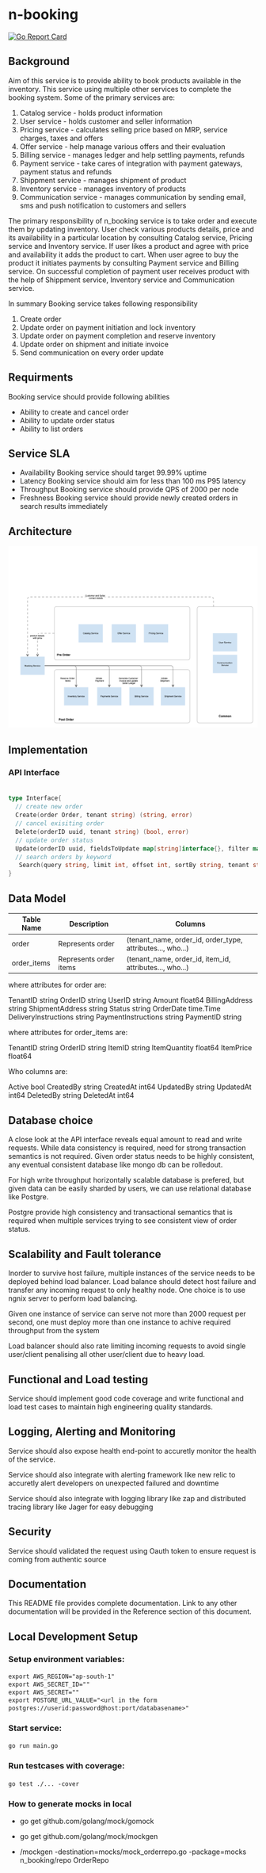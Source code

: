 # n-booking

[![Go Report Card](https://goreportcard.com/badge/github.com/nimesh-mittal/n_booking)](https://goreportcard.com/report/github.com/nimesh-mittal/n_booking)

## Background

Aim of this service is to provide ability to book products available in the inventory. This service using multiple other services to complete the booking system. Some of the primary services are:

1. Catalog service - holds product information
2. User service - holds customer and seller information
3. Pricing service - calculates selling price based on MRP, service charges, taxes and offers
4. Offer service - help manage various offers and their evaluation
5. Billing service - manages ledger and help settling payments, refunds
6. Payment service - take cares of integration with payment gateways, payment status and refunds
7. Shippment service - manages shipment of product
8. Inventory service - manages inventory of products
9. Communication service - manages communication by sending email, sms and push notification to customers and sellers

The primary responsibility of n_booking service is to take order and execute them by updating inventory. User check various products details, price and its availability in a particular location by consulting Catalog service, Pricing service and Inventory service. If user likes a product and agree with price and availability it adds the product to cart. When user agree to buy the product it initiates payments by consulting Payment service and Billing service. On successful completion of payment user receives product with the help of Shippment service, Inventory service and Communication service.

In summary Booking service takes following responsibility

1. Create order
2. Update order on payment initiation and lock inventory
3. Update order on payment completion and reserve inventory
4. Update order on shipment and initiate invoice
5. Send communication on every order update

## Requirments

Booking service should provide following abilities

- Ability to create and cancel order
- Ability to update order status
- Ability to list orders

## Service SLA

- Availability
Booking service should target 99.99% uptime
- Latency
Booking service should aim for less than 100 ms P95 latency
- Throughput
Booking service should provide QPS of 2000 per node
- Freshness
Booking service should provide newly created orders in search results immediately

## Architecture

![image](https://github.com/nimesh-mittal/n_booking/blob/main/.github/images/n_booking.png)

## Implementation

### API Interface

```go

type Interface{
  // create new order
  Create(order Order, tenant string) (string, error)
  // cancel exisiting order
  Delete(orderID uuid, tenant string) (bool, error)
  // update order status
  Update(orderID uuid, fieldsToUpdate map[string]interface{}, filter map[string]interface{}, tenant string) (bool, error)
  // search orders by keyword
   Search(query string, limit int, offset int, sortBy string, tenant string) ([]Order, error)
}

```

## Data Model

| Table Name | Description | Columns |
| ------- | ---- | ---- |
| order | Represents order | (tenant_name, order_id, order_type, attributes..., who...)
| order_items | Represents order items| (tenant_name, order_id, item_id, attributes..., who...)

where attributes for order are:

TenantID string
OrderID string
UserID string
Amount float64
BillingAddress string
ShipmentAddress string
Status string
OrderDate time.Time
DeliveryInstructions string
PaymentInstructions string
PaymentID string

where attributes for order_items are:

TenantID string
OrderID string
ItemID string
ItemQuantity float64
ItemPrice float64

Who columns are:

Active bool
CreatedBy string
CreatedAt int64
UpdatedBy string
UpdatedAt int64
DeletedBy string
DeletedAt int64

## Database choice

A close look at the API interface reveals equal amount to read and write requests. While data consistency is required, need for strong transaction semantics is not required. Given order status needs to be highly consistent, any eventual consistent database like mongo db can be rolledout.

For high write throughput horizontally scalable database is prefered, but given data can be easily sharded by users, we can use relational database like Postgre.

Postgre provide high consistency and transactional semantics that is required when multiple services trying to see consistent view of order status.

## Scalability and Fault tolerance

Inorder to survive host failure, multiple instances of the service needs to be deployed behind load balancer. Load balance should detect host failure and transfer any incoming request to only healthy node. One choice is to use ngnix server to perform load balancing.

Given one instance of service can serve not more than 2000 request per second, one must deploy more than one instance to achive required throughput from the system

Load balancer should also rate limiting incoming requests to avoid single user/client penalising all other user/client due to heavy load.

## Functional and Load testing

Service should implement good code coverage and write functional and load test cases to maintain high engineering quality standards.

## Logging, Alerting and Monitoring

Service should also expose health end-point to accuretly monitor the health of the service.

Service should also integrate with alerting framework like new relic to accuretly alert developers on unexpected failured and downtime

Service should also integrate with logging library like zap and distributed tracing library like Jager for easy debugging

## Security

Service should validated the request using Oauth token to ensure request is coming from authentic source

## Documentation

This README file provides complete documentation. Link to any other documentation will be provided in the Reference section of this document.

## Local Development Setup

### Setup environment variables:

```
export AWS_REGION="ap-south-1"
export AWS_SECRET_ID=""
export AWS_SECRET=""
export POSTGRE_URL_VALUE="<url in the form postgres://userid:password@host:port/databasename>"
```

### Start service:

```go run main.go```

### Run testcases with coverage:

```go test ./... -cover```

### How to generate mocks in local

- go get github.com/golang/mock/gomock

- go get github.com/golang/mock/mockgen

- <path to bin>/mockgen -destination=mocks/mock_orderrepo.go -package=mocks n_booking/repo OrderRepo
